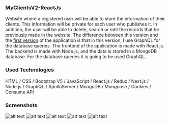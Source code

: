### MyClientsV2-ReactJs

Website where a registered user will be able to store the information of their clients.
This information will be private for each user who publishes it.
In addition, the user will be able to delete, search or edit the records that he previously made in the website.
The difference between this version and the [first version](https://github.com/MartinLaRosa27/MyClients-ReactJs) of the application is that in this version, I use GraphQL for the database queries.
The frontend of the application is made with React.js.
The backend is made with Node.js, and the data is stored in a MongoDB database. For the database queries it is going to be used GraphQL.

### Used Technologies

HTML / CSS / Bootstrap V5 / JavaScript / React.js / Redux / Next.js / Node.js / GraphQL / ApolloServer / MongoDB / Mongoose / Cookies / Consume API

### Screenshots

![alt text](https://github.com/MartinLaRosa27/MyClientsV2-ReactJs/blob/main/resources/screenshot01.png?raw=true)
![alt text](https://github.com/MartinLaRosa27/MyClientsV2-ReactJs/blob/main/resources/screenshot02.png?raw=true)
![alt text](https://github.com/MartinLaRosa27/MyClientsV2-ReactJs/blob/main/resources/screenshot03.png?raw=true)
![alt text](https://github.com/MartinLaRosa27/MyClientsV2-ReactJs/blob/main/resources/screenshot04.png?raw=true)
![alt text](https://github.com/MartinLaRosa27/MyClientsV2-ReactJs/blob/main/resources/screenshot05.png?raw=true)
